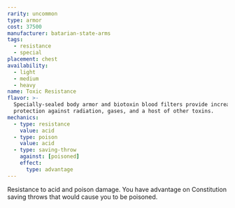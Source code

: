 ```yaml
---
rarity: uncommon
type: armor
cost: 37500
manufacturer: batarian-state-arms
tags:
  - resistance
  - special
placement: chest
availability:
  - light
  - medium
  - heavy
name: Toxic Resistance
flavor: >-
  Specially-sealed body armor and biotoxin blood filters provide increased
  protection against radiation, gases, and a host of other toxins.
mechanics:
  - type: resistance
    value: acid
  - type: poison
    value: acid
  - type: saving-throw
    against: [poisoned]
    effect:
      type: advantage
---
```

Resistance to acid and poison damage. You have advantage on Constitution saving throws that would cause you to be poisoned.
